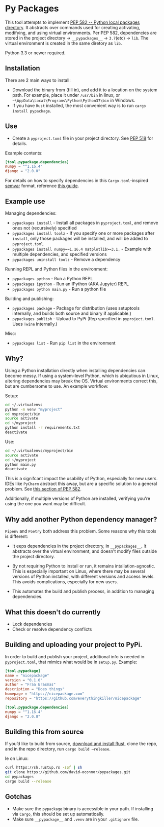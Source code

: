 # Py Packages

This tool attempts to implement 
[PEP 582 -- Python local packages directory](https://www.python.org/dev/peps/pep-0582/). 
It abstracts over commands used for creating
activating, modifying, and using virtual environments. Per PEP 582, dependencies
are stored in the project directory → `__pypackages__` → `3.7`(etc) → `lib`.
The virtual environment is created in the same diretory as `lib`.

Python 3.3 or newer required.

## Installation
There are 2 main ways to install:
- Download the binary from (fill in), and add it to a location on the system path.
For example, place it under `/usr/bin` in linux, or `~\AppData\Local\Programs\Python\Python37\bin` in Windows.
- If you have `Rust` installed, the most convenient way is to 
run `cargo install pypackage`.


## Use
- Create a `pyproject.toml` file in your project directory. See
[PEP 518](https://www.python.org/dev/peps/pep-0518/) for details.

Example contents:
```toml
[tool.pypackage.dependencies]
numpy = "^1.16.4"
django = "2.0.0"
```

For details on how to specify dependencies in this `Cargo.toml`-inspired 
[semvar](https://semver.org) format,
 reference
[this guide](https://doc.rust-lang.org/cargo/reference/specifying-dependencies.html).


## Example use

Managing dependencies:
- `pypackages install` - Install all packages in `pyproject.toml`, and remove ones not (recursively) specified
- `pypackages install toolz` - If you specify one or more packages after `install`, only those packages will be installed, 
and will be added to `pyproject.toml`.
- `pypackages install numpy==1.16.4 matplotlib>=3.1.` - Example with multiple dependencies, and specified versions
- `pypackages uninstall toolz` - Remove a dependency

Running REPL and Python files in the environment:
- `pypackages python` - Run a Python REPL
- `pypackages ipython` - Run an IPython (AKA Jupyter) REPL
- `pypackages python main.py` - Run a python file

Building and publishing:
- `pypackages package` - Package for distribution (uses setuptools internally, and 
builds both source and binary if applicable.)
- `pypackages publish` - Upload to PyPi (Rep specified in `pyproject.toml`. Uses `Twine` internally.)

Misc:
- `pypackages list` - Run `pip list` in the environment

## Why?

Using a Python installation directly when installing dependencies can become messy.
If using a system-level Python, which is ubiqutious in Linux, altering dependencies
may break the OS. Virtual environments correct this, but are cumbersome to use. 
An example workflow:

Setup:
```bash
cd ~/.virtualenvs
python -m venv "myproject"
cd myproject/bin
source activate
cd ~/myproject
python install -r requirements.txt
deactivate
```
Use:
```bash
cd ~/.virtualenvs/myproject/bin
source activate
cd ~/myproject
python main.py
deactivate
```
This is a signifcant impact the usability of Python, especially for new users. 
IDEs like `PyCharm` abstract this away, but are a specific solution
to a general problem. See [this section of PEP 582](https://www.python.org/dev/peps/pep-0582/#id3).

Additionally, if multiple versions of Python are installed, verifying you're using
the one you want may be difficult.


## Why add another Python dependency manager?
`Pipenv` and `Poetry` both address this problem. Some reasons why this tools is different:

- It eeps dependencies in the project directory, in `__pypackages__`. It abstracts
over the virtual environment, and doesn't modify files outside
the project directory.

- By not requiring Python to install or run, it remains intallation-agnostic.
This is especially important on Linux, where there may be several versions
of Python installed, with different versions and access levels. This avoids
complications, especially for new users.

- This automates the build and publish process, in addition to managing
dependencies.


## What this doesn't do currently

- Lock dependencies
- Check or resolve dependency conflicts

## Building and uploading your project to PyPi.
In order to build and publish your project, additional info is needed in
`pyproject.toml`, that mimics what would be in `setup.py`. Example:
```toml
[tool.pypackage]
name = "nicepackage"
version = "0.1.0"
author = "Fraa Erasmas"
description = "Does things"
homepage = "https://nicepackage.com"
repository = "https://github.com/everythingkiller/nicepackage"

[tool.pypackage.dependencies]
numpy = "^1.16.4"
django = "2.0.0"
```

## Building this from source                      

If you’d like to build from source, [download and install Rust]( https://www.rust-lang.org/tools/install),
clone the repo, and in the repo directory, run `cargo build –release`.

Ie on Linux:

```bash
curl https://sh.rustup.rs -sSf | sh
git clone https://github.com/david-oconnor/pypackages.git
cd pypackages
cargo build --release

```


## Gotchas
- Make sure the `pypackage` binary is accessible in your path. If installing
via `Cargo`, this should be set up automatically.
- Make sure `__pypackage__` and `.venv` are in your `.gitignore` file.